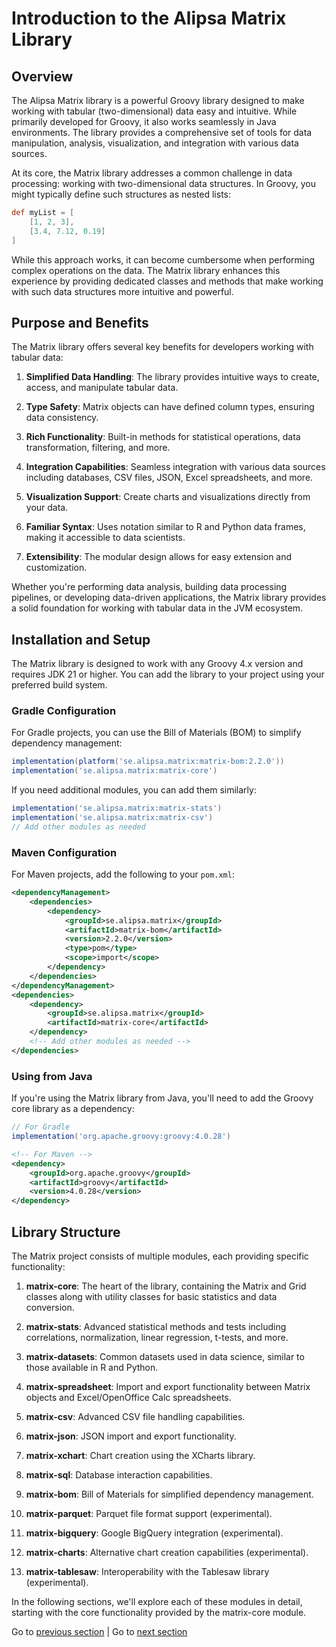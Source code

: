 # Introduction to the Alipsa Matrix Library

## Overview

The Alipsa Matrix library is a powerful Groovy library designed to make working with tabular (two-dimensional) data easy and intuitive. While primarily developed for Groovy, it also works seamlessly in Java environments. The library provides a comprehensive set of tools for data manipulation, analysis, visualization, and integration with various data sources.

At its core, the Matrix library addresses a common challenge in data processing: working with two-dimensional data structures. In Groovy, you might typically define such structures as nested lists:

```groovy
def myList = [
    [1, 2, 3],
    [3.4, 7.12, 0.19]
]
```

While this approach works, it can become cumbersome when performing complex operations on the data. The Matrix library enhances this experience by providing dedicated classes and methods that make working with such data structures more intuitive and powerful.

## Purpose and Benefits

The Matrix library offers several key benefits for developers working with tabular data:

1. **Simplified Data Handling**: The library provides intuitive ways to create, access, and manipulate tabular data.

2. **Type Safety**: Matrix objects can have defined column types, ensuring data consistency.

3. **Rich Functionality**: Built-in methods for statistical operations, data transformation, filtering, and more.

4. **Integration Capabilities**: Seamless integration with various data sources including databases, CSV files, JSON, Excel spreadsheets, and more.

5. **Visualization Support**: Create charts and visualizations directly from your data.

6. **Familiar Syntax**: Uses notation similar to R and Python data frames, making it accessible to data scientists.

7. **Extensibility**: The modular design allows for easy extension and customization.

Whether you're performing data analysis, building data processing pipelines, or developing data-driven applications, the Matrix library provides a solid foundation for working with tabular data in the JVM ecosystem.

## Installation and Setup

The Matrix library is designed to work with any Groovy 4.x version and requires JDK 21 or higher. You can add the library to your project using your preferred build system.

### Gradle Configuration

For Gradle projects, you can use the Bill of Materials (BOM) to simplify dependency management:

```groovy
implementation(platform('se.alipsa.matrix:matrix-bom:2.2.0'))
implementation('se.alipsa.matrix:matrix-core')
```

If you need additional modules, you can add them similarly:

```groovy
implementation('se.alipsa.matrix:matrix-stats')
implementation('se.alipsa.matrix:matrix-csv')
// Add other modules as needed
```

### Maven Configuration

For Maven projects, add the following to your `pom.xml`:

```xml
<dependencyManagement>
    <dependencies>
        <dependency>
            <groupId>se.alipsa.matrix</groupId>
            <artifactId>matrix-bom</artifactId>
            <version>2.2.0</version>
            <type>pom</type>
            <scope>import</scope>
        </dependency>
    </dependencies>
</dependencyManagement>
<dependencies>
    <dependency>
        <groupId>se.alipsa.matrix</groupId>
        <artifactId>matrix-core</artifactId>
    </dependency>
    <!-- Add other modules as needed -->
</dependencies>
```

### Using from Java

If you're using the Matrix library from Java, you'll need to add the Groovy core library as a dependency:

```groovy
// For Gradle
implementation('org.apache.groovy:groovy:4.0.28')
```

```xml
<!-- For Maven -->
<dependency>
    <groupId>org.apache.groovy</groupId>
    <artifactId>groovy</artifactId>
    <version>4.0.28</version>
</dependency>
```

## Library Structure

The Matrix project consists of multiple modules, each providing specific functionality:

1. **matrix-core**: The heart of the library, containing the Matrix and Grid classes along with utility classes for basic statistics and data conversion.

2. **matrix-stats**: Advanced statistical methods and tests including correlations, normalization, linear regression, t-tests, and more.

3. **matrix-datasets**: Common datasets used in data science, similar to those available in R and Python.

4. **matrix-spreadsheet**: Import and export functionality between Matrix objects and Excel/OpenOffice Calc spreadsheets.

5. **matrix-csv**: Advanced CSV file handling capabilities.

6. **matrix-json**: JSON import and export functionality.

7. **matrix-xchart**: Chart creation using the XCharts library.

8. **matrix-sql**: Database interaction capabilities.

9. **matrix-bom**: Bill of Materials for simplified dependency management.

10. **matrix-parquet**: Parquet file format support (experimental).

11. **matrix-bigquery**: Google BigQuery integration (experimental).

12. **matrix-charts**: Alternative chart creation capabilities (experimental).

13. **matrix-tablesaw**: Interoperability with the Tablesaw library (experimental).

In the following sections, we'll explore each of these modules in detail, starting with the core functionality provided by the matrix-core module.

Go to [previous section](outline.md) | Go to [next section](2-matrix-core.md)

